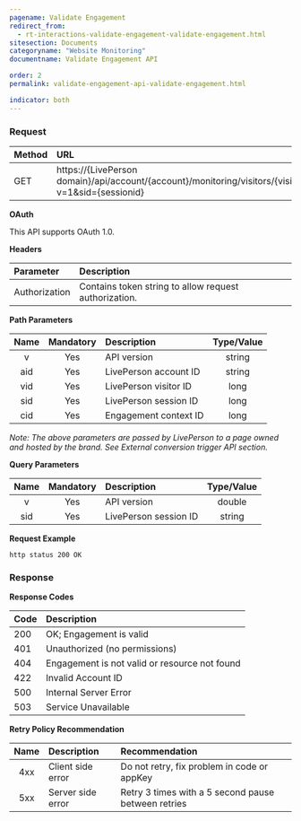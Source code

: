 ```yaml
---
pagename: Validate Engagement
redirect_from:
  - rt-interactions-validate-engagement-validate-engagement.html
sitesection: Documents
categoryname: "Website Monitoring"
documentname: Validate Engagement API

order: 2
permalink: validate-engagement-api-validate-engagement.html

indicator: both
---
```


### Request

| Method     | URL |
| :--- | :--- |
| GET | https://{LivePerson domain}/api/account/{account}/monitoring/visitors/{visitor}/visits/current/campaigns/{campaign}/engagements/{engagement}/contexts/{context}?v=1&sid={sessionid} |

**OAuth** 

This API supports OAuth 1.0.

**Headers**

| Parameter     | Description |
| :--- | :--- |
| Authorization | Contains token string to allow request authorization. |

**Path Parameters**

| Name     | Mandatory | Description | Type/Value |
| :------: | :-------: | :-------- | :--------:|
| v | Yes |  API version    | string |
| aid | Yes   |  LivePerson account ID | string|
| vid     | Yes    |  LivePerson visitor ID | long|
| sid | Yes |  LivePerson session ID | long |
| cid | Yes   |  Engagement context ID | long|

*Note: The above parameters are passed by LivePerson to a page owned and hosted by the brand. See External conversion trigger API section.*

**Query Parameters**

| Name     | Mandatory | Description | Type/Value |
| :------: | :-------: | :-------- | :--------:|
| v | Yes |  API version  | double |
| sid | Yes |  LivePerson session ID | string |

**Request Example**

`http status 200 OK`
    
### Response
  
  **Response Codes**

| Code     | Description | 
| :------ | :------- | 
| 200 | OK; Engagement is valid |
| 401 | Unauthorized (no permissions) |  
| 404 | Engagement is not valid or resource not found |
| 422 | Invalid Account ID |      
| 500 | Internal Server Error |
| 503 | Service Unavailable | 

**Retry Policy Recommendation**

| Name     | Description | Recommendation |
| :------: | :------- | :-------- | 
| 4xx | Client side error |  Do not retry, fix problem in code or appKey    | 
| 5xx | Server side error |  Retry 3 times with a 5 second pause between retries | 
